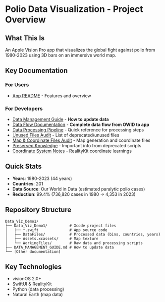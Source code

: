 # Polio Data Visualization - Project Overview

## What This Is
An Apple Vision Pro app that visualizes the global fight against polio from 1980-2023 using 3D bars on an immersive world map.

## Key Documentation

### For Users
- [App README](Data_Viz_Demo1/README.md) - Features and overview

### For Developers  
- [Data Management Guide](DATA_MANAGEMENT_GUIDE.md) - **How to update data**
- [Data Flow Documentation](DATA_FLOW_DOCUMENTATION.md) - **Complete data flow from OWID to app**
- [Data Processing Pipeline](DATA_PROCESSING_PIPELINE.md) - Quick reference for processing steps
- [Unused Files Audit](UNUSED_FILES_AUDIT.md) - List of deprecated/unused files
- [Map & Coordinate Files Audit](MAP_AND_COORDINATE_FILES_AUDIT.md) - Map generation and coordinate files
- [Preserved Knowledge](PRESERVED_KNOWLEDGE_FROM_DEPRECATED_SCRIPTS.md) - Important info from deprecated scripts
- [Coordinate System Notes](Data_Viz_Demo1/COORDINATE_SYSTEM_NOTES.md) - RealityKit coordinate learnings



## Quick Stats
- **Years**: 1980-2023 (44 years)
- **Countries**: 201
- **Data Source**: Our World in Data (estimated paralytic polio cases)
- **Reduction**: 99.4% (736,820 cases in 1980 → 4,353 in 2023)

## Repository Structure
```
Data_Viz_Demo1/
├── Data_Viz_Demo1/          # Xcode project files
│   ├── *.swift              # App source code
│   ├── DataFiles/           # Processed data (bins, countries, years)
│   ├── Assets.xcassets/     # Map texture
│   └── WorkingFiles/        # Raw data and processing scripts
├── DATA_MANAGEMENT_GUIDE.md # How to update data
└── [Other documentation]
```

## Key Technologies
- visionOS 2.0+
- SwiftUI & RealityKit
- Python (data processing)
- Natural Earth (map data)
